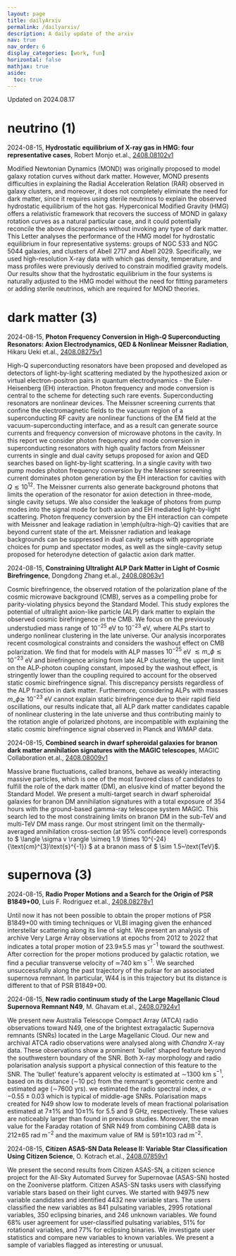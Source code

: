 ```yaml
---
layout: page
title: dailyArxiv
permalink: /dailyarxiv/
description: A daily update of the arxiv
nav: true
nav_order: 6
display_categories: [work, fun]
horizontal: false
mathjax: true
aside:
  toc: true
---
```


 Updated on 2024.08.17
# neutrino (1)

2024-08-15, **Hydrostatic equilibrium of X-ray gas in HMG: four representative cases**, Robert Monjo et.al., [2408.08102v1](http://arxiv.org/abs/2408.08102v1)

 Modified Newtonian Dynamics (MOND) was originally proposed to model galaxy rotation curves without dark matter. However, MOND presents difficulties in explaining the Radial Acceleration Relation (RAR) observed in galaxy clusters, and moreover, it does not completely eliminate the need for dark matter, since it requires using sterile neutrinos to explain the observed hydrostatic equilibrium of the hot gas. Hyperconical Modified Gravity (HMG) offers a relativistic framework that recovers the success of MOND in galaxy rotation curves as a natural particular case, and it could potentially reconcile the above discrepancies without invoking any type of dark matter. This Letter analyses the performance of the HMG model for hydrostatic equilibrium in four representative systems: groups of NGC 533 and NGC 5044 galaxies, and clusters of Abell 2717 and Abell 2029. Specifically, we used high-resolution X-ray data with which gas density, temperature, and mass profiles were previously derived to constrain modified gravity models. Our results show that the hydrostatic equilibrium in the four systems is naturally adjusted to the HMG model without the need for fitting parameters or adding sterile neutrinos, which are required for MOND theories.

# dark matter (3)

2024-08-15, **Photon Frequency Conversion in High-$Q$ Superconducting Resonators: Axion Electrodynamics, QED & Nonlinear Meissner Radiation**, Hikaru Ueki et.al., [2408.08275v1](http://arxiv.org/abs/2408.08275v1)

 High-Q superconducting resonators have been proposed and developed as detectors of light-by-light scattering mediated by the hypothesized axion or virtual electron-positron pairs in quantum electrodynamics - the Euler-Heisenberg (EH) interaction. Photon frequency and mode conversion is central to the scheme for detecting such rare events. Superconducting resonators are nonlinear devices. The Meissner screening currents that confine the electromagnetic fields to the vacuum region of a superconducting RF cavity are nonlinear functions of the EM field at the vacuum-superconducting interface, and as a result can generate source currents and frequency conversion of microwave photons in the cavity. In this report we consider photon frequency and mode conversion in superconducting resonators with high quality factors from Meissner currents in single and dual cavity setups proposed for axion and QED searches based on light-by-light scattering. In a single cavity with two pump modes photon frequency conversion by the Meissner screening current dominates photon generation by the EH interaction for cavities with $Q \lesssim 10^{12}$. The Meissner currents also generate background photons that limits the operation of the resonator for axion detection in three-mode, single cavity setups. We also consider the leakage of photons from pump modes into the signal mode for both axion and EH mediated light-by-light scattering. Photon frequency conversion by the EH interaction can compete with Meissner and leakage radiation in \emph{ultra-high-Q} cavities that are beyond current state of the art. Meissner radiation and leakage backgrounds can be suppressed in dual cavity setups with appropriate choices for pump and spectator modes, as well as the single-cavity setup proposed for heterodyne detection of galactic axion dark matter.

2024-08-15, **Constraining Ultralight ALP Dark Matter in Light of Cosmic Birefringence**, Dongdong Zhang et.al., [2408.08063v1](http://arxiv.org/abs/2408.08063v1)

 Cosmic birefringence, the observed rotation of the polarization plane of the cosmic microwave background (CMB), serves as a compelling probe for parity-violating physics beyond the Standard Model. This study explores the potential of ultralight axion-like particle (ALP) dark matter to explain the observed cosmic birefringence in the CMB. We focus on the previously understudied mass range of $10^{-25}$ eV to $10^{-23}$ eV, where ALPs start to undergo nonlinear clustering in the late universe. Our analysis incorporates recent cosmological constraints and considers the washout effect on CMB polarization. We find that for models with ALP masses $10^{-25}$ eV $\lesssim m\_\phi \lesssim 10^{-23}$ eV and birefringence arising from late ALP clustering, the upper limit on the ALP-photon coupling constant, imposed by the washout effect, is stringently lower than the coupling required to account for the observed static cosmic birefringence signal. This discrepancy persists regardless of the ALP fraction in dark matter. Furthermore, considering ALPs with masses $m\_\phi\gtrsim$ $10^{-23}$ eV cannot explain static birefringence due to their rapid field oscillations, our results indicate that, all ALP dark matter candidates capable of nonlinear clustering in the late universe and thus contributing mainly to the rotation angle of polarized photons, are incompatible with explaining the static cosmic birefringence signal observed in Planck and WMAP data.

2024-08-15, **Combined search in dwarf spheroidal galaxies for branon dark matter annihilation signatures with the MAGIC telescopes**, MAGIC Collaboration et.al., [2408.08009v1](http://arxiv.org/abs/2408.08009v1)

 Massive brane fluctuations, called branons, behave as weakly interacting massive particles, which is one of the most favored class of candidates to fulfill the role of the dark matter (DM), an elusive kind of matter beyond the Standard Model. We present a multi-target search in dwarf spheroidal galaxies for branon DM annihilation signatures with a total exposure of 354 hours with the ground-based gamma-ray telescope system MAGIC. This search led to the most constraining limits on branon DM in the sub-TeV and multi-TeV DM mass range. Our most stringent limit on the thermally-averaged annihilation cross-section (at $95\%$ confidence level) corresponds to $ \langle \sigma v \rangle \simeq 1.9 \times 10^{-24}{\text{cm}^{3}\text{s}^{-1}} $ at a branon mass of $ \sim 1.5~\text{TeV}$.

# supernova (3)

2024-08-15, **Radio Proper Motions and a Search for the Origin of PSR B1849+00**, Luis F. Rodriguez et.al., [2408.08278v1](http://arxiv.org/abs/2408.08278v1)

 Until now it has not been possible to obtain the proper motions of PSR B1849+00 with timing techniques or VLBI imaging given the enhanced interstellar scattering along its line of sight. We present an analysis of archive Very Large Array observations at epochs from 2012 to 2022 that indicates a total proper motion of 23.9$\pm$5.5 mas yr$^{-1}$ toward the southwest. After correction for the proper motions produced by galactic rotation, we find a peculiar transverse velocity of $\simeq$740 km s$^{-1}$. We searched unsuccessfully along the past trajectory of the pulsar for an associated supernova remnant. In particular, W44 is in this trajectory but its distance is different to that of PSR B1849+00.

2024-08-15, **New radio continuum study of the Large Magellanic Cloud Supernova Remnant N49**, M. Ghavam et.al., [2408.07924v1](http://arxiv.org/abs/2408.07924v1)

 We present new Australia Telescope Compact Array (ATCA) radio observations toward N49, one of the brightest extragalactic Supernova remnants (SNRs) located in the Large Magellanic Cloud. Our new and archival ATCA radio observations were analysed along with $Chandra$ X-ray data. These observations show a prominent `bullet' shaped feature beyond the southwestern boundary of the SNR. Both X-ray morphology and radio polarisation analysis support a physical connection of this feature to the SNR. The 'bullet' feature's apparent velocity is estimated at $\sim$1300 km s$^{-1}$, based on its distance ($\sim$10 pc) from the remnant's geometric centre and estimated age ($\sim$7600 yrs). we estimated the radio spectral index, $\alpha= -0.55 \pm 0.03$ which is typical of middle-age SNRs. Polarisation maps created for N49 show low to moderate levels of mean fractional polarisation estimated at 7$\pm$1% and 10$\pm$1% for 5.5 and 9 GHz, respectively. These values are noticeably larger than found in previous studies. Moreover, the mean value for the Faraday rotation of SNR N49 from combining CABB data is 212$\pm$65 rad m$^{-2}$ and the maximum value of RM is 591$\pm$103 rad m$^{-2}$.

2024-08-15, **Citizen ASAS-SN Data Release II: Variable Star Classification Using Citizen Science**, O. Kotrach et.al., [2408.07859v1](http://arxiv.org/abs/2408.07859v1)

 We present the second results from Citizen ASAS-SN, a citizen science project for the All-Sky Automated Survey for Supernovae (ASAS-SN) hosted on the Zooniverse platform. Citizen ASAS-SN tasks users with classifying variable stars based on their light curves. We started with 94975 new variable candidates and identified 4432 new variable stars. The users classified the new variables as 841 pulsating variables, 2995 rotational variables, 350 eclipsing binaries, and 246 unknown variables. We found 68% user agreement for user-classified pulsating variables, 51% for rotational variables, and 77% for eclipsing binaries. We investigate user statistics and compare new variables to known variables. We present a sample of variables flagged as interesting or unusual.

